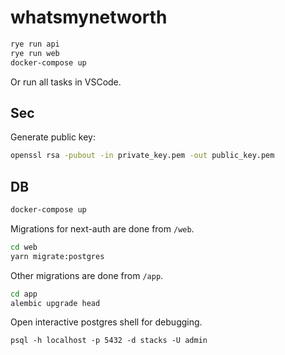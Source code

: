 # whatsmynetworth

```zsh
rye run api
rye run web
docker-compose up
```

Or run all tasks in VSCode.

## Sec

Generate public key:

```zsh
openssl rsa -pubout -in private_key.pem -out public_key.pem
```

## DB

```bash
docker-compose up
```

Migrations for next-auth are done from `/web`.

```bash
cd web
yarn migrate:postgres
```

Other migrations are done from `/app`.

```bash
cd app
alembic upgrade head
```

Open interactive postgres shell for debugging.

```
psql -h localhost -p 5432 -d stacks -U admin
```
